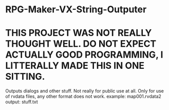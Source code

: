 # RPG-Maker-VX-String-Outputer
# THIS PROJECT WAS NOT REALLY THOUGHT WELL. DO NOT EXPECT ACTUALLY GOOD PROGRAMMING, I LITTERALLY MADE THIS IN ONE SITTING.
Outputs dialogs and other stuff.
Not really for public use at all.
Only for use of rvdata files, any other format does not work.
example:
map001.rvdata2
output:
stuff.txt

